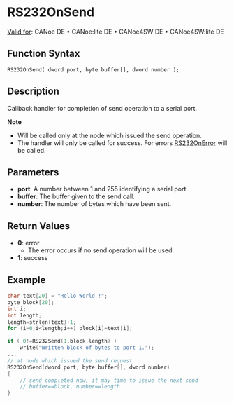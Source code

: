 # RS232OnSend

[Valid for](../../../Shared/FeatureAvailability.md): CANoe DE • CANoe:lite DE • CANoe4SW DE • CANoe4SW:lite DE

## Function Syntax

```
RS232OnSend( dword port, byte buffer[], dword number );
```

## Description

Callback handler for completion of send operation to a serial port.

**Note**

- Will be called only at the node which issued the send operation.
- The handler will only be called for success. For errors [RS232OnError](CAPLfunctionRS232OnError.md) will be called.

## Parameters

- **port**: A number between 1 and 255 identifying a serial port.
- **buffer**: The buffer given to the send call.
- **number**: The number of bytes which have been sent.

## Return Values

- **0**: error
  - The error occurs if no send operation will be used.
- **1**: success

## Example

```c
char text[20] = "Hello World !";
byte block[20];
int i;
int length;
length=strlen(text)+1;
for (i=0;i<length;i++) block[i]=text[i];

if ( 0!=RS232Send(1,block,length) )
    write("Written block of bytes to port 1.");
...
// at node which issued the send request
RS232OnSend(dword port, byte buffer[], dword number)
{
    // send completed now, it may time to issue the next send
    // buffer==block, number==length
}
```

